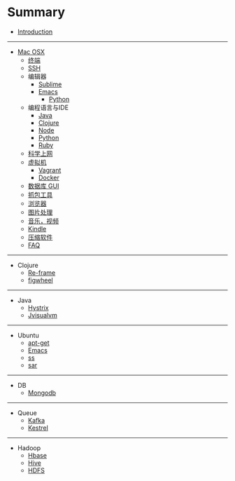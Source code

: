 # Summary

* [Introduction](README.md)

-----
* [Mac OSX](mac/README.md)
    * [终端](mac/iterm2.md)
    * [SSH](mac/ssh.md)
    * 编辑器
        * [Sublime](mac/editor/sublime.md)
        * [Emacs](mac/editor/emacs/README.md)
            * [Python](mac/editor/emacs/python.md)
    * 编程语言与IDE
        * [Java](mac/pl_ide/java.md)
        * [Clojure](mac/pl_ide/clojure.md)
        * [Node](mac/pl_ide/node.md)
        * [Python](mac/pl_ide/python.md)
        * [Ruby](mac/pl_ide/ruby.md)
    * [科学上网](mac/ss.md)
    * [虚拟机](mac/virtualmachine/virtualbox.md)
        * [Vagrant](mac/virtualmachine/vagrant.md)
        * [Docker](mac/virtualmachine/docker.md)
    * [数据库 GUI](mac/db_gui.md)
    * [抓包工具](mac/wireshark.md)
    * [浏览器](mac/browser.md)
    * [图片处理](mac/picture.md)
    * [音乐，视频](mac/music_video.md)
    * [Kindle](mac/kindle.md)
    * [压缩软件](mac/compression.md)
    * [FAQ](mac/faq.md)

-----
* Clojure
    * [Re-frame](clojure/re-frame.md)
    * [figwheel](clojure/figwheel.md)

-----
* Java
    * [Hystrix](java/hystrix.md)
    * [Jvisualvm](java/jvisualvm.md)

-----
* Ubuntu
    * [apt-get](ubuntu/apt-get.md)
    * [Emacs](ubuntu/emacs.md)
    * [ss](ubuntu/ss.md)
    * [sar](ubuntu/sar.md)

-----
* DB
    * [Mongodb](db/mongo.md)

-----
* Queue
    * [Kafka](queue/kafka.md)
    * [Kestrel](queue/kestrel.md)

-----
* Hadoop
    * [Hbase](hadoop/hbase.md)
    * [Hive](hadoop/hive.md)
    * [HDFS](hadoop/hdfs.md)

